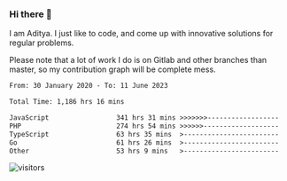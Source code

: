 ### Hi there 👋

I am Aditya. I just like to code, and come up with innovative solutions for regular problems.

Please note that a lot of work I do is on Gitlab and other branches than master, so my contribution graph will be complete mess.

<!--START_SECTION:waka-->

```txt
From: 30 January 2020 - To: 11 June 2023

Total Time: 1,186 hrs 16 mins

JavaScript                 341 hrs 31 mins >>>>>>>------------------   28.79 %
PHP                        274 hrs 54 mins >>>>>>-------------------   23.17 %
TypeScript                 63 hrs 35 mins  >------------------------   05.36 %
Go                         61 hrs 26 mins  >------------------------   05.18 %
Other                      53 hrs 9 mins   >------------------------   04.48 %
```

<!--END_SECTION:waka-->

![visitors](https://visitor-badge.glitch.me/badge?page_id=BrainBuzzer.visitor-badge&left_color=green&right_color=red)
